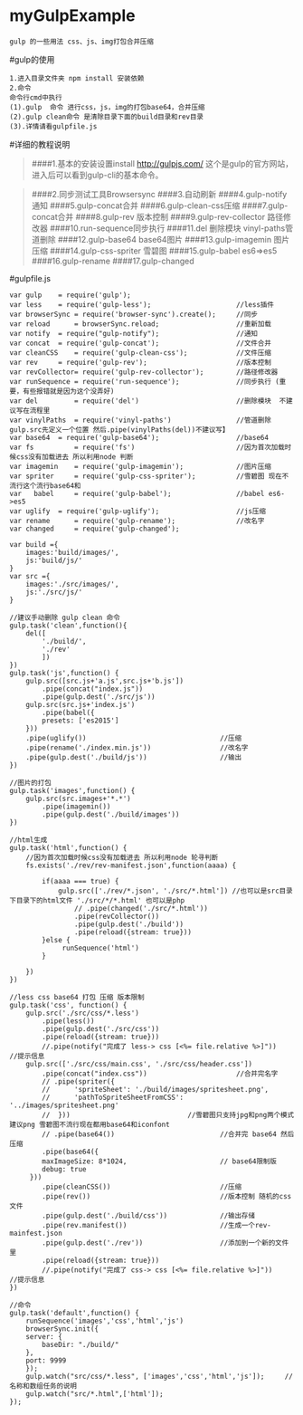 # myGulpExample
	gulp 的一些用法 css、js、img打包合并压缩
#gulp的使用
	
	1.进入目录文件夹 npm install 安装依赖
	2.命令 
	命令行cmd中执行
	(1).gulp  命令 进行css，js，img的打包base64，合并压缩
	(2).gulp clean命令 是清除目录下面的build目录和rev目录
	(3).详情请看gulpfile.js     	
#详细的教程说明
>####1.基本的安装设置install
	http://gulpjs.com/ 这个是gulp的官方网站，进入后可以看到gulp-cli的基本命令。
	
	
>####2.同步测试工具Browsersync
>####3.自动刷新
>####4.gulp-notify通知
>####5.gulp-concat合并
>####6.gulp-clean-css压缩
>####7.gulp-concat合并
>####8.gulp-rev 版本控制
>####9.gulp-rev-collector 路径修改器
>####10.run-sequence同步执行
>####11.del 删除模块  vinyl-paths管道删除
>####12.gulp-base64 base64图片
>####13.gulp-imagemin 图片压缩
>####14.gulp-css-spriter 雪碧图
>####15.gulp-babel es6=>es5 
>####16.gulp-rename
>####17.gulp-changed

#gulpfile.js

	var gulp 	= require('gulp');
	var less 	= require('gulp-less');						//less插件
	var browserSync = require('browser-sync').create(); 	//同步
	var reload      = browserSync.reload;					//重新加载
	var notify 	= require("gulp-notify");					//通知
	var concat 	= require('gulp-concat');					//文件合并
	var cleanCSS 	= require('gulp-clean-css');			//文件压缩
	var rev 	= require('gulp-rev');						//版本控制
	var revCollector= require('gulp-rev-collector');		//路径修改器
	var runSequence = require('run-sequence');				//同步执行 (重要，有些报错就是因为这个没弄好)
	var del         = require('del')						//删除模块	不建议写在流程里
	var vinylPaths  = require('vinyl-paths')				//管道删除 gulp.src先定义一个位置 然后.pipe(vinylPaths(del))不建议写】
	var base64 	= require('gulp-base64');					//base64
	var fs          = require('fs')							//因为首次加载时候css没有加载进去 所以利用node 判断
	var imagemin 	= require('gulp-imagemin');				//图片压缩
	var spriter 	= require('gulp-css-spriter');			//雪碧图 现在不流行这个流行base64和
	var   babel 	= require('gulp-babel');				//babel es6->es5
	var uglify 	= require('gulp-uglify');					//js压缩
	var rename     	= require('gulp-rename');				//改名字
	var changed  	= require('gulp-changed');
	
	var build ={
		images:'build/images/',
		js:'build/js/'
	}
	var src ={
		images:'./src/images/',
		js:'./src/js/'
	}
	
	//建议手动删除 gulp clean 命令
	gulp.task('clean',function(){
		del([
			'./build/',
			'./rev'
			])	
	})
	gulp.task('js',function() {
		gulp.src([src.js+'a.js',src.js+'b.js'])
			.pipe(concat("index.js"))  
			.pipe(gulp.dest('./src/js'))
		gulp.src(src.js+'index.js')
			.pipe(babel({
		    presets: ['es2015']
		}))
		.pipe(uglify())									//压缩
		.pipe(rename('./index.min.js'))					//改名字
		.pipe(gulp.dest('./build/js'))					//输出
	})
	
	//图片的打包
	gulp.task('images',function() {
		gulp.src(src.images+'*.*')
			.pipe(imagemin())
			.pipe(gulp.dest('./build/images'))
	})
	
	//html生成
	gulp.task('html',function() {
		//因为首次加载时候css没有加载进去 所以利用node 轮寻判断
		fs.exists('./rev/rev-manifest.json',function(aaaa) {

			if(aaaa === true) {
				gulp.src(['./rev/*.json', './src/*.html']) //也可以是src目录下目录下的html文件 './src/*/*.html' 也可以是php
					// .pipe(changed('./src/*.html'))
					.pipe(revCollector())
					.pipe(gulp.dest('./build'))
					.pipe(reload({stream: true}))	
			}else {
				 runSequence('html') 
			}

		})	
	})
	
	//less css base64 打包 压缩 版本限制
	gulp.task('css', function() {
		gulp.src('./src/css/*.less')
			.pipe(less())
			.pipe(gulp.dest('./src/css'))
			.pipe(reload({stream: true}))	
			//.pipe(notify("完成了 less-> css [<%= file.relative %>]"))      //提示信息
		gulp.src(['./src/css/main.css', './src/css/header.css'])
		    .pipe(concat("index.css"))   					//合并完名字
			// .pipe(spriter({			       
			//   	'spriteSheet': './build/images/spritesheet.png',
			//   	'pathToSpriteSheetFromCSS': '../images/spritesheet.png'
			//  }))								//雪碧图只支持jpg和png两个模式建议png 雪碧图不流行现在都用base64和iconfont
		    // .pipe(base64())							//合并完 base64 然后压缩
		    .pipe(base64({
		    maxImageSize: 8*1024, 						// base64限制版 
		    debug: true
		 }))
		    .pipe(cleanCSS())							//压缩
		    .pipe(rev())								//版本控制 随机的css文件
		    .pipe(gulp.dest('./build/css')) 			//输出存储
			.pipe(rev.manifest())  						//生成一个rev-mainfest.json
			.pipe(gulp.dest('./rev'))					//添加到一个新的文件里
			.pipe(reload({stream: true}))
			//.pipe(notify("完成了 css-> css [<%= file.relative %>]"))	     //提示信息
	})
	
	//命令
	gulp.task('default',function() {
	    runSequence('images','css','html','js')
	    browserSync.init({
		server: {
		    baseDir: "./build/"
		},
		port: 9999
	    });
		gulp.watch("src/css/*.less", ['images','css','html','js']);		//名称和数组任务的说明
		gulp.watch("src/*.html",['html']);
	});
   

